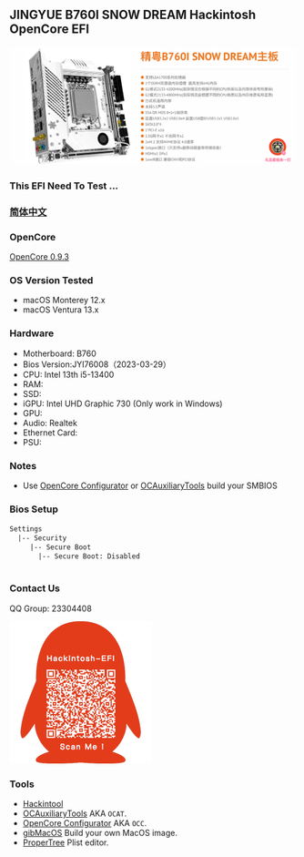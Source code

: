 ## JINGYUE B760I SNOW DREAM Hackintosh OpenCore EFI

![image](ScreenShot/JINGYUEB760I.png)


### This EFI Need  To Test  ...

### [简体中文](README.zh_CN.md)

### OpenCore

[OpenCore 0.9.3](https://github.com/acidanthera/OpenCorePkg)

### OS Version Tested

- macOS Monterey 12.x
- macOS Ventura  13.x 

### Hardware

- Motherboard: B760
- Bios Version:JYI76008（2023-03-29）
- CPU: Intel 13th i5-13400
- RAM: 
- SSD: 
- iGPU: Intel UHD Graphic 730 (Only work in Windows)
- GPU:
- Audio: Realtek 
- Ethernet Card: 
- PSU: 

### Notes

 - Use [OpenCore Configurator](https://mackie100projects.altervista.org/opencore-configurator/) or [OCAuxiliaryTools](https://github.com/ic005k/OCAuxiliaryTools) build your SMBIOS

### Bios Setup

```
Settings
  |-- Security
     |-- Secure Boot
       |-- Secure Boot: Disabled
       

```

### Contact Us

QQ Group: 23304408

![image](ScreenShot/QRCode.png)


### Tools

- [Hackintool](https://github.com/headkaze/Hackintool) 
- [OCAuxiliaryTools](https://github.com/ic005k/OCAuxiliaryTools) AKA `OCAT`.
- [OpenCore Configurator](https://mackie100projects.altervista.org/opencore-configurator/) AKA `OCC`.
- [gibMacOS](https://github.com/corpnewt/gibMacOS) Build your own MacOS image.
- [ProperTree](https://github.com/corpnewt/ProperTree) Plist editor.
